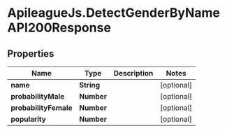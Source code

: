 # ApileagueJs.DetectGenderByNameAPI200Response

## Properties

Name | Type | Description | Notes
------------ | ------------- | ------------- | -------------
**name** | **String** |  | [optional] 
**probabilityMale** | **Number** |  | [optional] 
**probabilityFemale** | **Number** |  | [optional] 
**popularity** | **Number** |  | [optional] 


